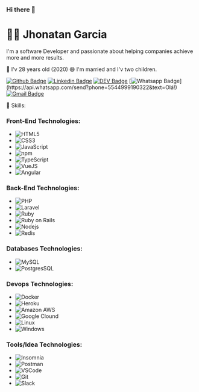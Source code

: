 ### Hi there 👋

# :man_technologist: Jhonatan Garcia

I'm a software Developer and passionate about helping companies achieve more and more results.

💬 I'v 28 years old (2020)
😄 I'm married and I'v two children.

[![Github Badge](https://img.shields.io/badge/-Github-000?style=flat-square&logo=Github&logoColor=white&link=https://github.com/JhonatanGarcia92/jhonatangarcia92)](https://github.com/JhonatanGarcia92/jhonatangarcia92)
[![Linkedin Badge](https://img.shields.io/badge/-LinkedIn-blue?style=flat-square&logo=Linkedin&logoColor=white&link=https://www.linkedin.com/in/jhonatangarcia92/)](https://www.linkedin.com/in/jhonatangarcia92/)
[![DEV Badge](https://img.shields.io/badge/-DEV.to-000?style=flat-square&logo=dev.to&logoColor=white&link=https://dev.to/jhonatangarcia92)](https://dev.to/jhonatangarcia92)
[![Whatsapp Badge](https://img.shields.io/badge/-Whatsapp-4CA143?style=flat-square&labelColor=4CA143&logo=whatsapp&logoColor=white&link=https://api.whatsapp.com/send?phone=5512988344336&text=Olá!)](https://api.whatsapp.com/send?phone=5544999190322&text=Olá!)
[![Gmail Badge](https://img.shields.io/badge/-Gmail-c14438?style=flat-square&logo=Gmail&logoColor=white&link=mailto:jhonatan.henrique.garcia@gmail.com)](mailto:jhonatan.henrique.garcia@gmail.com)


🔭 Skills:

### Front-End Technologies:
- ![HTML5](https://img.shields.io/badge/-HTML5-E34F26?style=flat-square&logo=html5&logoColor=white)
- ![CSS3](https://img.shields.io/badge/-CSS3-549FDE?style=flat-square&logo=css3&logoColor=white)
- ![JavaScript](https://img.shields.io/badge/-JavaScript-F7B93E?style=flat-square&logo=javascript&logoColor=fff)
- ![npm](https://img.shields.io/badge/-NPM-CB3837?style=flat-square&logo=npm&logoColor=white)
- ![TypeScript](https://img.shields.io/badge/-TypeScript-0077C6?style=flat-square&logo=typescript&logoColor=fff)
- ![VueJS](https://img.shields.io/badge/-Vue.js-4fc08d?style=flat-square&logo=vue.js&logoColor=white)
- ![Angular](https://img.shields.io/badge/-Angular-c43230?style=flat-square&logo=angular&logoColor=white)

### Back-End Technologies:
- ![PHP](https://img.shields.io/badge/-Php-609?style=flat-square&logo=php&logoColor=white)
- ![Laravel](https://img.shields.io/badge/-Laravel-ff2d20?style=flat-square&logo=laravel&logoColor=white)
- ![Ruby](https://img.shields.io/badge/-Ruby-CC342D?style=flat-square&logo=ruby&logoColor=white)
- ![Ruby on Rails](https://img.shields.io/badge/-Ruby%20on%20Rails-cc0000?style=flat-square&logo=ruby-on-rails&logoColor=white)
- ![Nodejs](https://img.shields.io/badge/-Node.js-43853d?style=flat-square&logo=Node.js&logoColor=white)
- ![Redis](https://img.shields.io/badge/-Redis-ff2d20?style=flat-square&logo=redis&logoColor=white)

### Databases Technologies:
- ![MySQL](https://img.shields.io/badge/-MySQL-00758F?style=flat-square&logo=mysql&logoColor=white)
- ![PostgresSQL](https://img.shields.io/badge/-PostgreSQL-1a0dab?style=flat-square&logo=postgresql&logoColor=white)

### Devops Technologies:
- ![Docker](https://img.shields.io/badge/-Docker-46a2f1?style=flat-square&logo=docker&logoColor=white)
- ![Heroku](https://img.shields.io/badge/-Heroku-430098?style=flat-square&logo=heroku&logoColor=white)
- ![Amazon AWS](https://img.shields.io/badge/Amazon%20Web%20Services-ec7211?style=flat-square&logo=amazon-aws&logoColor=white)
- ![Google Clound](https://img.shields.io/badge/Googe%20Cloud-1a73e8?style=flat-square&logo=google-cloud&logoColor=white)
- ![Linux](https://img.shields.io/badge/-Linux-e95420?style=flat-square&logo=linux&logoColor=white)
- ![Windows](https://img.shields.io/badge/-Windows-00ADEF?style=flat-square&logo=windows&logoColor=white)

### Tools/Idea Technologies:
- ![Insomnia](https://img.shields.io/badge/-Insomnia-5849BE?style=flat-square&logo=insomnia&logoColor=white)
- ![Postman](https://img.shields.io/badge/-Postman-FD602F?style=flat-square&logo=postman&logoColor=white)
- ![VSCode](https://img.shields.io/badge/-VSCode-0085D1?style=flat-square&logo=visual-studio-code&logoColor=white)
- ![Git](https://img.shields.io/badge/-Git-F05032?style=flat-square&logo=git&logoColor=white)
- ![Slack](https://img.shields.io/badge/-Slack-611f69?style=flat-square&logo=slack&logoColor=white)



